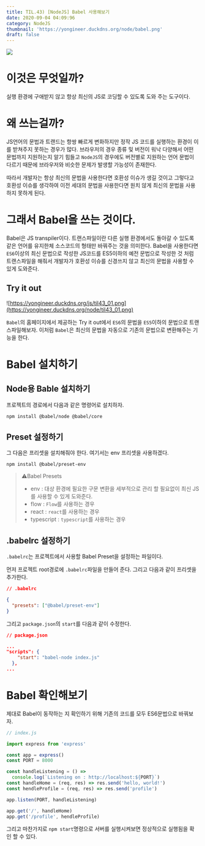 ```yaml
---
title: TIL.43) [NodeJS] Babel 사용해보기
date: 2020-09-04 04:09:96
category: NodeJS
thumbnail: 'https://yongineer.duckdns.org/node/babel.png'
draft: false
---
```


![](https://yongineer.duckdns.org/node/babel.png)

# 이것은 무엇일까?

실행 환경에 구애받지 않고 항상 최신의 JS로 코딩할 수 있도록 도와 주는 도구이다.

# 왜 쓰는걸까?

JS언어의 문법과 트랜드는 항쌍 빠르게 변화하지만 정작 JS 코드를 실행하는 환경이 이를 받쳐주지 못하는 경우가 많다. 브라우저의 경우 종류 및 버전이 워낙 다양해서 어떤 문법까지 지원하는지 알기 힘들고 `NodeJS`의 경우에도 버전별로 지원하는 언어 문법이 다르기 때문에 브라우저와 비슷한 문제가 발생할 가능성이 존재한다.

따라서 개발자는 항상 최신의 문법을 사용한다면 호환성 이슈가 생길 것이고 그렇다고 호환성 이슈를 생각하여 이전 세대의 문법을 사용한다면 원치 않게 최신의 문법을 사용하지 못하게 된다.

# 그래서 Babel을 쓰는 것이다.

Babel은 JS transpiler이다. 트랜스파일이란 다른 실행 환경에서도 돌아갈 수 있도록 같은 언어를 유지한체 소스코드의 형태만 바꿔주는 것을 의미한다. Babel을 사용한다면 `ES6`이상의 최신 문법으로 작성한 JS코드를 ES5이하의 예전 문법으로 작성한 것 처럼 트랜스파일을 해줘서 개발자가 호환성 이슈를 신경쓰지 않고 최신의 문법을 사용할 수 있게 도와준다.

## Try it out

![https://yongineer.duckdns.org/js/til43_01.png](https://yongineer.duckdns.org/node/til43_01.png)

`Babel`의 홈페이지에서 제공하는 Try it out에서 `ES6`의 문법을 `ES5`이하의 문법으로 트랜스파일해보자. 이처럼 `Babel`은 최신의 문법을 자동으로 기존의 문법으로 변환해주는 기능을 한다.

# Babel 설치하기

## Node용 Bable 설치하기

프로젝트의 경로에서 다음과 같은 명령어로 설치하자.

```bash
npm install @babel/node @babel/core
```

## Preset 설정하기

그 다음은 프리셋을 설치해줘야 한다. 여기서는 env 프리셋을 사용하겠다.

```bash
npm install @babel/preset-env
```

> ⚠️Babel Presets
>
> - env : 대상 환경에 필요한 구문 변환을 세부적으로 관리 할 필요없이 최신 JS를 사용할 수 있게 도와준다.
> - flow : `Flow`를 사용하는 경우
> - react : `react`를 사용하는 경우
> - typescript : `typescript`를 사용하는 경우

## .babelrc 설정하기

`.babelrc`는 프로젝트에서 사용할 Babel Preset을 설정하는 파일이다.

먼저 프로젝트 root경로에 `.babelrc`파일을 만들어 준다. 그리고 다음과 같이 프리셋을 추가한다.

```json
// .babelrc

{
  "presets": ["@babel/preset-env"]
}
```

그리고 `package.json`의 `start`를 다음과 같이 수정한다.

```json
// package.json

...
"scripts": {
    "start": "babel-node index.js"
  },
...
```

# Babel 확인해보기

제대로 Babel이 동작하는 지 확인하기 위해 기존의 코드를 모두 ES6문법으로 바꿔보자.

```jsx
// index.js

import express from 'express'

const app = express()
const PORT = 8000

const handleListening = () =>
  console.log(`Listening on : http://localhost:${PORT}`)
const handleHome = (req, res) => res.send('hello, world!')
const hendleProfile = (req, res) => res.send('profile')

app.listen(PORT, handleListening)

app.get('/', handleHome)
app.get('/profile', hendleProfile)
```

그리고 마찬가지로 `npm start`명령으로 서버를 실행시켜보면 정상적으로 실행됨을 확인 할 수 있다.
